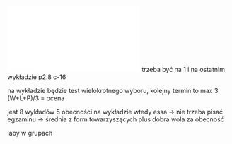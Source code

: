![](/Notatki/Semestr%205/Technologie%20sieciowe/Wykłady/Wykład%201/TS-1-2024.pdf)
trzeba być na 1 i na ostatnim wykładzie
p2.8 c-16

na wykładzie będzie test wielokrotnego wyboru, kolejny termin to max 3
(W+L+P)/3 = ocena

jest 8 wykładów 5 obecności na wykładzie wtedy essa -> nie trzeba pisać egzaminu -> średnia z form towarzyszących plus dobra wola za obecność

laby w grupach